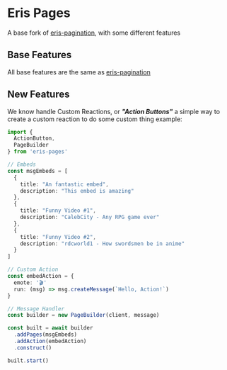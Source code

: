 # Eris Pages

A base fork of [eris-pagination](https://github.com/riyacchi/eris-pagination), with some different features

## Base Features

All base features are the same as [eris-pagination](https://github.com/riyacchi/eris-pagination)

## New Features

We know handle Custom Reactions, or ***"Action Buttons"*** a simple
way to create a custom reaction to do some custom thing example:

```ts
import {
  ActionButton,
  PageBuilder
} from 'eris-pages'

// Embeds
const msgEmbeds = [
  {
    title: "An fantastic embed",
    description: "This embed is amazing"
  },
  {
    title: "Funny Video #1",
    description: "CalebCity - Any RPG game ever"
  },
  {
    title: "Funny Video #2",
    description: "rdcworld1 - How swordsmen be in anime"
  }
]

// Custom Action
const embedAction = {
  emote: '🎬'
  run: (msg) => msg.createMessage(`Hello, Action!`)
}

// Message Handler
const builder = new PageBuilder(client, message)

const built = await builder
  .addPages(msgEmbeds)
  .addAction(embedAction)
  .construct()

built.start()
```
